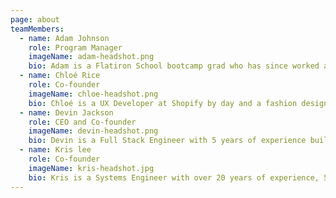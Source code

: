 ```yaml
---
page: about
teamMembers:
  - name: Adam Johnson
    role: Program Manager
    imageName: adam-headshot.png
    bio: Adam is a Flatiron School bootcamp grad who has since worked as a web developer and a QA Engineer for Broadway.com and is now a lead instructor for Flatiron School's immersive software engineering program. He has a passion for teaching others how to teach themselves and sharing the skills he's gained with the community.
  - name: Chloé Rice
    role: Co-founder
    imageName: chloe-headshot.png
    bio: Chloé is a UX Developer at Shopify by day and a fashion designer by night. She's passionate about accessibility and is one of "those" people that has to talk to every animal she comes across (even when flying by on her bike).
  - name: Devin Jackson
    role: CEO and Co-founder
    imageName: devin-headshot.png
    bio: Devin is a Full Stack Engineer with 5 years of experience building products with meaning. He loves finding people's hidden potential. His hobbies include debating Hip Hop, riding his bike, and sipping maple whiskey.
  - name: Kris lee
    role: Co-founder
    imageName: kris-headshot.jpg
    bio: Kris is a Systems Engineer with over 20 years of experience, 5 years in Cybersecurity, with a special interest in vulnerability & penetration testing. He's devoted to community development, technical literacy, & wellness.
---
```

